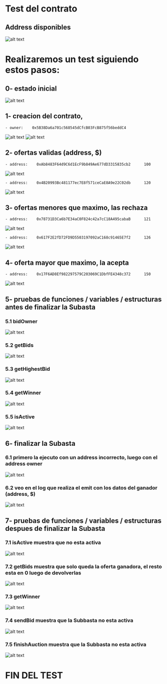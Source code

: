 # Test del contrato
## Address disponibles
![alt text](image.png)

# Realizaremos un test siguiendo estos pasos:
## 0- estado inicial
![alt text](image-1.png)

## 1- creacion del contrato,
    - owner:    0x5B38Da6a701c568545dCfcB03FcB875f56beddC4
![alt text](image-2.png)
![alt text](image-3.png)

## 2- ofertas validas (address, $)
    - address:    0xAb8483F64d9C6d1EcF9b849Ae677dD3315835cb2      100
![alt text](image-4.png)

    - address:    0x4B20993Bc481177ec7E8f571ceCaE8A9e22C02db      120
![alt text](image-5.png)

## 3- ofertas menores que maximo, las rechaza
    - address:    0x78731D3Ca6b7E34aC0F824c42a7cC18A495cabaB      121
![alt text](image-6.png)

    - address:    0x617F2E2fD72FD9D5503197092aC168c91465E7f2      126
![alt text](image-7.png)

## 4- oferta mayor que maximo, la acepta
    - address:    0x17F6AD8Ef982297579C203069C1DbfFE4348c372      150
![alt text](image-8.png)

## 5- pruebas de funciones / variables / estructuras antes de finalizar la Subasta
### 5.1 bidOwner
![alt text](image-9.png)

### 5.2 getBids
![alt text](image-10.png)

### 5.3 getHighestBid
![alt text](image-11.png)

### 5.4 getWinner
![alt text](image-12.png)

### 5.5 isActive
![alt text](image-13.png)

## 6- finalizar la Subasta
### 6.1 primero la ejecuto con un address incorrecto, luego con el address owner
![alt text](image-14.png)

### 6.2 veo en el log que realiza el emit con los datos del ganador (address, $)
![alt text](image-20.png)

## 7- pruebas de funciones / variables / estructuras despues de finalizar la Subasta
### 7.1 isActive muestra que no esta activa
![alt text](image-15.png)

### 7.2 getBids muestra que solo queda la oferta ganadora, el resto esta en 0 luego de devolverlas
![alt text](image-16.png)

### 7.3 getWinner
![alt text](image-17.png)

### 7.4 sendBid muestra que la Subbasta no esta activa
![alt text](image-18.png)

### 7.5 finishAuction muestra que la Subbasta no esta activa
![alt text](image-19.png)


# FIN DEL TEST 




